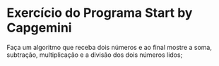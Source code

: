 # Exercício do Programa Start by Capgemini

Faça um algoritmo que receba dois números e ao final mostre a soma, subtração, multiplicação e a divisão dos dois números lidos;
